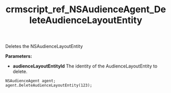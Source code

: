 ﻿---
title: crmscript_ref_NSAudienceAgent_DeleteAudienceLayoutEntity
description: DeleteAudienceLayoutEntity(Integer audienceLayoutEntity);
intellisense: NSAudienceAgent.DeleteAudienceLayoutEntity
keywords: NSAudienceAgent,DeleteAudienceLayoutEntity
so.topic: reference
---

Deletes the NSAudienceLayoutEntity
  
**Parameters:**
 - **audienceLayoutEntityId** The identity of the AudienceLayoutEntity to delete.

```crmscript
NSAudienceAgent agent;
agent.DeleteAudienceLayoutEntity(123);
```

